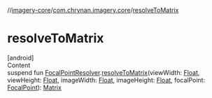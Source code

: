 //[imagery-core](../../index.md)/[com.chrynan.imagery.core](index.md)/[resolveToMatrix](resolve-to-matrix.md)



# resolveToMatrix  
[android]  
Content  
suspend fun [FocalPointResolver](-focal-point-resolver/index.md#%5Bcom.chrynan.imagery.core%2FFocalPointResolver%2F%2F%2FPointingToDeclaration%2F%5D%2FExtensions%2F378157083).[resolveToMatrix](resolve-to-matrix.md)(viewWidth: [Float](https://kotlinlang.org/api/latest/jvm/stdlib/kotlin/-float/index.html), viewHeight: [Float](https://kotlinlang.org/api/latest/jvm/stdlib/kotlin/-float/index.html), imageWidth: [Float](https://kotlinlang.org/api/latest/jvm/stdlib/kotlin/-float/index.html), imageHeight: [Float](https://kotlinlang.org/api/latest/jvm/stdlib/kotlin/-float/index.html), focalPoint: [FocalPoint](../com.chrynan.imagery.core.model/-focal-point/index.md)): [Matrix](https://developer.android.com/reference/kotlin/android/graphics/Matrix.html)  



